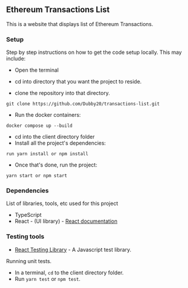## Ethereum Transactions List

This is a website that displays list of Ethereum Transactions.


### Setup

Step by step instructions on how to get the code setup locally. This may include:

- Open the terminal
- cd into directory that you want the project to reside.


- clone the repository into that directory.
```
git clone https://github.com/Dubby20/transactions-list.git
```
- Run the docker containers:
```
docker compose up --build
```

- cd into the client directory folder
- Install all the project's dependencies:
```
run yarn install or npm install
```
- Once that's done, run the project:
```
yarn start or npm start
```

### Dependencies

List of libraries, tools, etc used for this project

- TypeScript
- React - (UI library) - [React documentation](https://reactjs.org/)


### Testing tools

- [React Testing Library](https://testing-library.com/) - A Javascript test library.


Running unit tests.

- In a terminal, `cd` to the client directory folder.
- Run `yarn test` or `npm test`.
